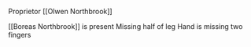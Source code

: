 Proprietor [[Olwen Northbrook]]

[[Boreas Northbrook]] is present 
Missing half of leg
Hand is missing two fingers

